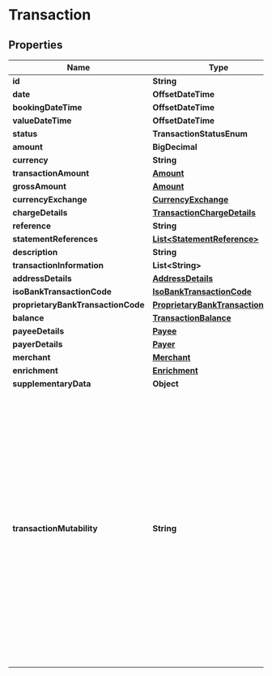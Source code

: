 

# Transaction


## Properties

Name | Type | Description | Notes
------------ | ------------- | ------------- | -------------
**id** | **String** |  |  [optional]
**date** | **OffsetDateTime** |  |  [optional]
**bookingDateTime** | **OffsetDateTime** |  |  [optional]
**valueDateTime** | **OffsetDateTime** |  |  [optional]
**status** | **TransactionStatusEnum** |  |  [optional]
**amount** | **BigDecimal** |  |  [optional]
**currency** | **String** |  |  [optional]
**transactionAmount** | [**Amount**](Amount.md) |  |  [optional]
**grossAmount** | [**Amount**](Amount.md) |  |  [optional]
**currencyExchange** | [**CurrencyExchange**](CurrencyExchange.md) |  |  [optional]
**chargeDetails** | [**TransactionChargeDetails**](TransactionChargeDetails.md) |  |  [optional]
**reference** | **String** |  |  [optional]
**statementReferences** | [**List&lt;StatementReference&gt;**](StatementReference.md) |  |  [optional]
**description** | **String** |  |  [optional]
**transactionInformation** | **List&lt;String&gt;** |  |  [optional]
**addressDetails** | [**AddressDetails**](AddressDetails.md) |  |  [optional]
**isoBankTransactionCode** | [**IsoBankTransactionCode**](IsoBankTransactionCode.md) |  |  [optional]
**proprietaryBankTransactionCode** | [**ProprietaryBankTransactionCode**](ProprietaryBankTransactionCode.md) |  |  [optional]
**balance** | [**TransactionBalance**](TransactionBalance.md) |  |  [optional]
**payeeDetails** | [**Payee**](Payee.md) |  |  [optional]
**payerDetails** | [**Payer**](Payer.md) |  |  [optional]
**merchant** | [**Merchant**](Merchant.md) |  |  [optional]
**enrichment** | [**Enrichment**](Enrichment.md) |  |  [optional]
**supplementaryData** | **Object** |  |  [optional]
**transactionMutability** | **String** | __Optional__. Specifies the Mutability of the Transaction record.&lt;ul&gt;&lt;li&gt;A transaction with a &#x60;Status&#x60; of &#x60;Pending&#x60; is mutable.&lt;/li&gt;&lt;li&gt;A transaction with a &#x60;Status&#x60; of &#x60;Booked&#x60; where the &#x60;TransactionMutability&#x60; flag is not specified is not guaranteed to be immutable (although in most instances it will be).&lt;/li&gt;&lt;li&gt;A transaction with a &#x60;Status&#x60; of &#x60;Booked&#x60; with the &#x60;TransactionMutability&#x60; flag set to &#x60;Immutable&#x60; is immutable.&lt;/li&gt;&lt;li&gt;A transaction with a &#x60;Status&#x60; of &#x60;Booked&#x60; with the &#x60;TransactionMutability&#x60; flag set to &#x60;Mutable&#x60; is mutable.&lt;/li&gt;&lt;/ul&gt; |  [optional]



